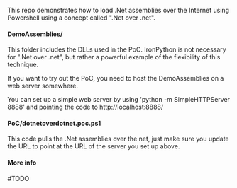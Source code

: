 This repo demonstrates how to load .Net assemblies over the Internet using Powershell using a concept called ".Net over .net".

#### DemoAssemblies/
This folder includes the DLLs used in the PoC.  IronPython is not necessary for ".Net over .net", but rather a powerful example of the flexibility of this technique.

If you want to try out the PoC, you need to host the DemoAssemblies on a web server somewhere.

You can set up a simple web server by using 'python -m SimpleHTTPServer 8888' and pointing the code to http://localhost:8888/

#### PoC/dotnetoverdotnet.poc.ps1
This code pulls the .Net assemblies over the net, just make sure you update the URL to point at the URL of the server you set up above.

#### More info
#TODO